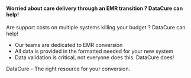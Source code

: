#### Worried about care delivery through an EMR transition ? DataCure can help!
Are support costs on multiple systems killing your budget ? DataCure can help!

* Our teams are dedicated to EMR conversion
* All data is provided in the formatted needed for your new system
* Data validation is critical, not everyone does this.  DataCure does!

DataCure - The right resource for your conversion.
